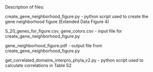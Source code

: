 Description of files:

create_gene_neighborhood_figure.py - python script used to create the gene neighborhood figure (Extended Data Figure 4)

S_20_genes_for_figure.csv, gene_colors.csv - input file for create_gene_neighborhood_figure.py 

gene_neighborhood_figure.pdf - output file from create_gene_neighborhood_figure.py 

get_correlated_domains_interpro_phyla_v2.py - python script used to calculate correlations in Table S2
